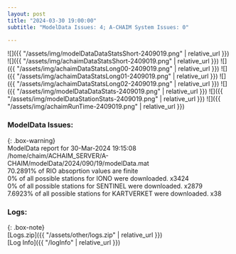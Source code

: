 ```yaml
---
layout: post
title: "2024-03-30 19:00:00"
subtitle: "ModelData Issues: 4; A-CHAIM System Issues: 0"

---
```


![]({{ "/assets/img/modelDataDataStatsShort-2409019.png" | relative_url }})
![]({{ "/assets/img/achaimDataStatsShort-2409019.png" | relative_url }})
![]({{ "/assets/img/achaimDataStatsLong00-2409019.png" | relative_url }})
![]({{ "/assets/img/achaimDataStatsLong01-2409019.png" | relative_url }})
![]({{ "/assets/img/achaimDataStatsLong02-2409019.png" | relative_url }})
![]({{ "/assets/img/modelDataDataStats-2409019.png" | relative_url }})
![]({{ "/assets/img/modelDataStationStats-2409019.png" | relative_url }})
![]({{ "/assets/img/achaimRunTime-2409019.png" | relative_url }})


### ModelData Issues:  
  
{: .box-warning}  
 ModelData report for 30-Mar-2024 19:15:08   
 /home/chaim/ACHAIM_SERVER/A-CHAIM/modelData/2024/090/19/modelData.mat   
 70.2891% of RIO absoprtion values are finite   
 0% of all possible stations for IONO were downloaded. x3424   
 0% of all possible stations for SENTINEL were downloaded. x2879   
 7.6923% of all possible stations for KARTVERKET were downloaded. x38   
  


### Logs:  
  
{: .box-note}  
[Logs.zip]({{ "/assets/other/logs.zip" | relative_url }})  
[Log Info]({{ "/logInfo" | relative_url }})  
